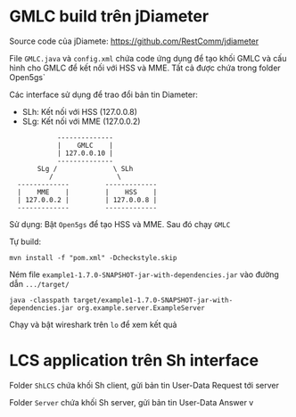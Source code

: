 # GMLC build trên jDiameter

Source code của jDiamete: https://github.com/RestComm/jdiameter

File `GMLC.java` và `config.xml` chứa code ứng dụng để tạo khối GMLC và cấu hình cho GMLC để kết nối với HSS và MME. Tất cả được chứa trong folder Open5gs`

Các interface sử dụng để trao đổi bản tin Diameter:
- SLh: Kết nối với HSS (127.0.0.8)
- SLg: Kết nối với MME (127.0.0.2)

```
            --------------
            |    GMLC    |
            | 127.0.0.10 |
            --------------
       SLg /              \ SLh
          /                \
  -------------         -------------
  |    MME    |         |    HSS    |
  | 127.0.0.2 |         | 127.0.0.8 |
  -------------         -------------

```

Sử dụng: Bật `Open5gs` để tạo HSS và MME. Sau đó chạy `GMLC`

Tự build:
```
mvn install -f "pom.xml" -Dcheckstyle.skip
```

Ném file `example1-1.7.0-SNAPSHOT-jar-with-dependencies.jar` vào đường dẫn `.../target/`
```
java -classpath target/example1-1.7.0-SNAPSHOT-jar-with-dependencies.jar org.example.server.ExampleServer
```
Chạy và bật wireshark trên `lo` để xem kết quả

# LCS application trên Sh interface

Folder `ShLCS` chứa khối Sh client, gửi bản tin User-Data Request tới server

Folder `Server` chứa khối Sh server, gửi bản tin User-Data Answer v

